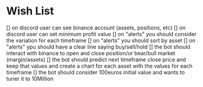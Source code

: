 # Wish List

[] on discord user can see binance account (assets, positions, etc)
[] on discord user can set minimum profit value
[] on "alerts" you should consider the variation for each timeframe
[] on "alerts" you should sort by asset
[] on "alerts" ypu should have a clear line saying buy/sell/hold
[] the bot should interact with binance to open and close position/or bear/bull market (margin/assets)
[] the bot should predict next timeframe close price and keep that values and create a chart for each asset with the values for each timeframe
[] the bot should consider 100euros initial value and wants to tuner it to 10Million